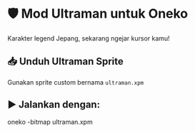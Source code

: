 # 🛡️ Mod Ultraman untuk Oneko

Karakter legend Jepang, sekarang ngejar kursor kamu!

## 📥 Unduh Ultraman Sprite
Gunakan sprite custom bernama `ultraman.xpm`

## ▶️ Jalankan dengan:

oneko -bitmap ultraman.xpm
